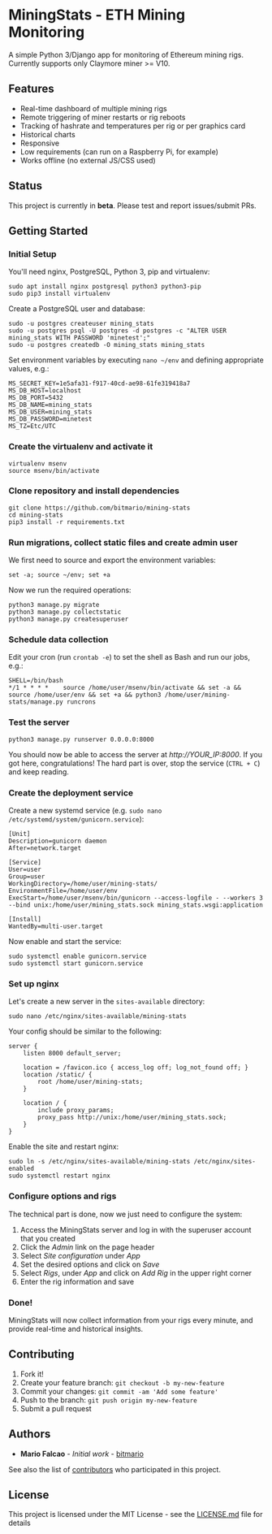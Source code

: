 # MiningStats - ETH Mining Monitoring

A simple Python 3/Django app for monitoring of Ethereum mining rigs. Currently supports only Claymore miner >= V10.

## Features

* Real-time dashboard of multiple mining rigs
* Remote triggering of miner restarts or rig reboots
* Tracking of hashrate and temperatures per rig or per graphics card
* Historical charts
* Responsive
* Low requirements (can run on a Raspberry Pi, for example)
* Works offline (no external JS/CSS used)

## Status

This project is currently in **beta**. Please test and report issues/submit PRs.

## Getting Started

### Initial Setup

You'll need nginx, PostgreSQL, Python 3, pip and virtualenv:

```
sudo apt install nginx postgresql python3 python3-pip
sudo pip3 install virtualenv
```

Create a PostgreSQL user and database:

```
sudo -u postgres createuser mining_stats
sudo -u postgres psql -U postgres -d postgres -c "ALTER USER mining_stats WITH PASSWORD 'minetest';"
sudo -u postgres createdb -O mining_stats mining_stats
```

Set environment variables by executing `nano ~/env` and defining appropriate values, e.g.:

```
MS_SECRET_KEY=1e5afa31-f917-40cd-ae98-61fe319418a7
MS_DB_HOST=localhost
MS_DB_PORT=5432
MS_DB_NAME=mining_stats
MS_DB_USER=mining_stats
MS_DB_PASSWORD=minetest
MS_TZ=Etc/UTC
```

### Create the virtualenv and activate it

```
virtualenv msenv
source msenv/bin/activate
```

### Clone repository and install dependencies 

```
git clone https://github.com/bitmario/mining-stats
cd mining-stats
pip3 install -r requirements.txt
```

### Run migrations, collect static files and create admin user

We first need to source and export the environment variables:

```
set -a; source ~/env; set +a
```

Now we run the required operations:

```
python3 manage.py migrate
python3 manage.py collectstatic
python3 manage.py createsuperuser
```

### Schedule data collection

Edit your cron (run `crontab -e`) to set the shell as Bash and run our jobs, e.g.:

```
SHELL=/bin/bash
*/1 * * * *    source /home/user/msenv/bin/activate && set -a && source /home/user/env && set +a && python3 /home/user/mining-stats/manage.py runcrons
```

### Test the server

```
python3 manage.py runserver 0.0.0.0:8000
```

You should now be able to access the server at *http://YOUR_IP:8000*. If you got here, congratulations! The hard part is over, stop the service (`CTRL + C`) and keep reading.

### Create the deployment service

Create a new systemd service (e.g. `sudo nano /etc/systemd/system/gunicorn.service`):

```
[Unit]
Description=gunicorn daemon
After=network.target

[Service]
User=user
Group=user
WorkingDirectory=/home/user/mining-stats/
EnvironmentFile=/home/user/env
ExecStart=/home/user/msenv/bin/gunicorn --access-logfile - --workers 3 --bind unix:/home/user/mining_stats.sock mining_stats.wsgi:application

[Install]
WantedBy=multi-user.target
```

Now enable and start the service:

```
sudo systemctl enable gunicorn.service
sudo systemctl start gunicorn.service
```

### Set up nginx

Let's create a new server in the `sites-available` directory:

```
sudo nano /etc/nginx/sites-available/mining-stats
```

Your config should be similar to the following:

```
server {
    listen 8000 default_server;

    location = /favicon.ico { access_log off; log_not_found off; }
    location /static/ {
        root /home/user/mining-stats;
    }

    location / {
        include proxy_params;
        proxy_pass http://unix:/home/user/mining_stats.sock;
    }
}
```

Enable the site and restart nginx:

```
sudo ln -s /etc/nginx/sites-available/mining-stats /etc/nginx/sites-enabled
sudo systemctl restart nginx
```

### Configure options and rigs

The technical part is done, now we just need to configure the system:

1. Access the MiningStats server and log in with the superuser account that you created
2. Click the *Admin* link on the page header
3. Select *Site configuration* under *App*
4. Set the desired options and click on *Save*
5. Select *Rigs*, under *App* and click on *Add Rig* in the upper right corner
6. Enter the rig information and save

### Done!

MiningStats will now collect information from your rigs every minute, and provide real-time and historical insights.

## Contributing

1. Fork it!
2. Create your feature branch: `git checkout -b my-new-feature`
3. Commit your changes: `git commit -am 'Add some feature'`
4. Push to the branch: `git push origin my-new-feature`
5. Submit a pull request

## Authors

* **Mario Falcao** - *Initial work* - [bitmario](https://github.com/bitmario)

See also the list of [contributors](https://github.com/bitmario/mining-stats/contributors) who participated in this project.

## License

This project is licensed under the MIT License - see the [LICENSE.md](LICENSE.md) file for details
